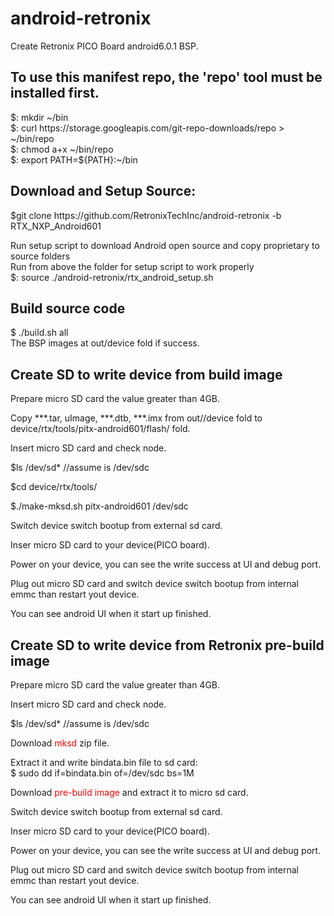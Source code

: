 <h1>android-retronix</h1>  
Create Retronix PICO Board android6.0.1 BSP.
<h2>To use this manifest repo, the 'repo' tool must be installed first.</h2>
$: mkdir ~/bin<br>
$: curl https://storage.googleapis.com/git-repo-downloads/repo  > ~/bin/repo<br>
$: chmod a+x ~/bin/repo<br>
$: export PATH=${PATH}:~/bin<br>

<h2>Download and Setup Source:</h2>
$git clone https://github.com/RetronixTechInc/android-retronix -b RTX_NXP_Android601<p>

Run setup script to download Android open source and copy proprietary to source folders<br>
Run from above the folder for setup script to work properly<br>
$: source ./android-retronix/rtx_android_setup.sh<p>

<h2>Build source code </h2>  
<p>  
$ ./build.sh all <br>
The BSP images at out/device fold if success. 
</p>  

<h2>Create SD to write device from build image</h2>  
Prepare micro SD card the value greater than 4GB.  

Copy ***.tar, uImage, ***.dtb, ***.imx from out//device fold to device/rtx/tools/pitx-android601/flash/ fold. 

Insert micro SD card and check node.  
 
$ls /dev/sd* //assume is /dev/sdc  

$cd device/rtx/tools/  

$./make-mksd.sh pitx-android601 /dev/sdc  

Switch device switch bootup from external sd card.

Inser micro SD card to your device(PICO board).  

Power on your device, you can see the write success at UI and debug port.  

Plug out micro SD card and switch device switch bootup from internal emmc than restart yout device.  

You can see android UI when it start up finished.  


<h2>Create SD to write device from Retronix pre-build image</h2>  
Prepare micro SD card the value greater than 4GB.  

Insert micro SD card and check node.  

$ls /dev/sd* //assume is /dev/sdc  

Download <a href="https://drive.google.com/file/d/1D3M5P9JKwUFZLCeEPRbDYV2SRwAnaoat/view?usp=sharing" style="text-decoration:none;color:red;">mksd</a> zip file.

Extract it and write bindata.bin file to sd card:  
$ sudo dd if=bindata.bin of=/dev/sdc bs=1M

Download <a href="https://drive.google.com/file/d/1jO5p996mNoH78IojQBlLqwD_bsnvWar_/view?usp=sharing" style="text-decoration:none;color:red;">pre-build image</a> and extract it to micro sd card.  


Switch device switch bootup from external sd card.

Inser micro SD card to your device(PICO board).  

Power on your device, you can see the write success at UI and debug port.  

Plug out micro SD card and switch device switch bootup from internal emmc than restart yout device.  

You can see android UI when it start up finished. 
